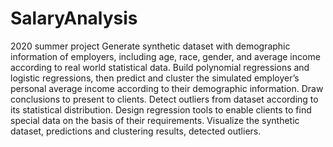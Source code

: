 # SalaryAnalysis
2020 summer project
Generate synthetic dataset with demographic information of employers, including age, race, gender, and average income according to real world statistical data. 
Build polynomial regressions and logistic regressions, then predict and cluster the simulated employer’s personal average income according to their demographic information. Draw conclusions to present to clients.
Detect outliers from dataset according to its statistical distribution. Design regression tools to enable clients to find special data on the basis of their requirements.
Visualize the synthetic dataset, predictions and clustering results, detected outliers.
